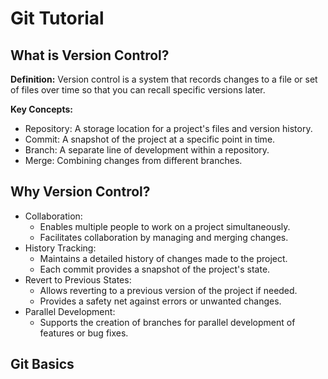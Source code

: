 # Git Tutorial

## What is Version Control?

**Definition:** Version control is a system that records changes to a file or set of files over time so that you can recall specific versions later.

**Key Concepts:**
- Repository: A storage location for a project's files and version history.
- Commit: A snapshot of the project at a specific point in time.
- Branch: A separate line of development within a repository.
- Merge: Combining changes from different branches.

## Why Version Control?
- Collaboration:
    - Enables multiple people to work on a project simultaneously.
    - Facilitates collaboration by managing and merging changes.
- History Tracking:
    - Maintains a detailed history of changes made to the project.
    - Each commit provides a snapshot of the project's state.
- Revert to Previous States:
    - Allows reverting to a previous version of the project if needed.
    - Provides a safety net against errors or unwanted changes.
- Parallel Development:
    - Supports the creation of branches for parallel development of features or bug fixes.

## Git Basics